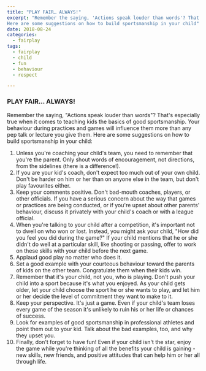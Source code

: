 ```yaml
---
title: "PLAY FAIR… ALWAYS!"
excerpt: "Remember the saying, 'Actions speak louder than words'? That's especially true when it comes to teaching kids the basics of good sportsmanship. Your behaviour during practices and games will influence them more than any pep talk or lecture you give them. 
Here are some suggestions on how to build sportsmanship in your child"
date: 2018-08-24
categories:
  - fairplay
tags:
  - fairplay
  - child
  - fun
  - behaviour
  - respect

---
```


### PLAY FAIR… ALWAYS!
Remember the saying, "Actions speak louder than words"? That's especially true when it comes to teaching kids the basics of good sportsmanship. Your behaviour during practices and games will influence them more than any pep talk or lecture you give them. 
Here are some suggestions on how to build sportsmanship in your child:
1. Unless you're coaching your child's team, you need to remember that you're the parent.  Only shout words of encouragement, not directions, from the sidelines (there is a difference!).
2. If you are your kid's coach, don't expect too much out of your own child.  Don't be harder on him or her than on anyone else in the team, but don't play favourites either. 
3. Keep your comments positive. Don't bad-mouth coaches, players, or other officials. If you have a serious concern about the way that games or practices are being conducted, or if you're upset about other parents' behaviour, discuss it privately with your child's coach or with a league official. 
4. When you're talking to your child after a competition, it's important not to dwell on who won or lost.  Instead, you might ask your child, "How did you feel you did during the game?"  If your child mentions that he or she didn't do well at a particular skill, like shooting or passing, offer to work on these skills with your child before the next game. 
5. Applaud good play no matter who does it. 
6. Set a good example with your courteous behaviour toward the parents of kids on the other team. Congratulate them when their kids win. 
7. Remember that it's your child, not you, who is playing. Don't push your child into a sport because it's what you enjoyed. As your child gets older, let your child choose the sport he or she wants to play, and let him or her decide the level of commitment they want to make to it.
8. Keep your perspective. It's just a game. Even if your child's team loses every game of the season it's unlikely to ruin his or her life or chances of success.
9. Look for examples of good sportsmanship in professional athletes and point them out to your kid. Talk about the bad examples, too, and why they upset you.
10. Finally, don't forget to have fun! Even if your child isn't the star, enjoy the game while you're thinking of all the benefits your child is gaining - new skills, new friends, and positive attitudes that can help him or her all through life.

